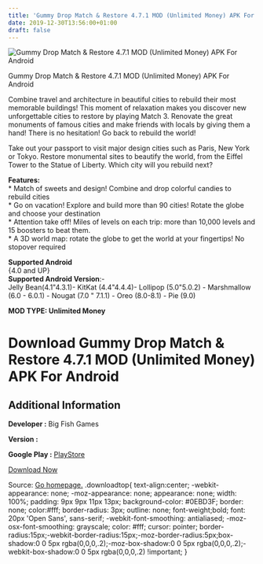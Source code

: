 ```yaml
---
title: 'Gummy Drop Match & Restore 4.7.1 MOD (Unlimited Money) APK For Android'
date: 2019-12-30T13:56:00+01:00
draft: false
---
```


![Gummy Drop Match & Restore 4.7.1 MOD (Unlimited Money) APK For Android](https://i0.wp.com/apkhome.net/wp-content/uploads/2019/11/Gummy-Drop-Match-Restore-1.png "Gummy Drop Match & Restore 4.7.1 MOD (Unlimited Money) APK For Android")

  

Gummy Drop Match & Restore 4.7.1 MOD (Unlimited Money) APK For Android

Combine travel and architecture in beautiful cities to rebuild their most memorable buildings! This moment of relaxation makes you discover new unforgettable cities to restore by playing Match 3. Renovate the great monuments of famous cities and make friends with locals by giving them a hand! There is no hesitation! Go back to rebuild the world!

Take out your passport to visit major design cities such as Paris, New York or Tokyo. Restore monumental sites to beautify the world, from the Eiffel Tower to the Statue of Liberty. Which city will you rebuild next?

**Features:**  
\* Match of sweets and design! Combine and drop colorful candies to rebuild cities  
\* Go on vacation! Explore and build more than 90 cities! Rotate the globe and choose your destination  
\* Attention take off! Miles of levels on each trip: more than 10,000 levels and 15 boosters to beat them.  
\* A 3D world map: rotate the globe to get the world at your fingertips! No stopover required

**Supported Android**  
{4.0 and UP}  
**Supported Android Version**:-  
Jelly Bean(4.1"4.3.1)- KitKat (4.4"4.4.4)- Lollipop (5.0"5.0.2) - Marshmallow (6.0 - 6.0.1) - Nougat (7.0 " 7.1.1) - Oreo (8.0-8.1) - Pie (9.0)

**MOD TYPE: Unlimited Money**

Download Gummy Drop Match & Restore 4.7.1 MOD (Unlimited Money) APK For Android
===============================================================================

Additional Information
----------------------

**Developer :** Big Fish Games

**Version :**

**Google Play :** [PlayStore](https://play.google.com/store/apps/details?id=com.bigfishgames.gummydropgoogle)

  

[Download Now](https://store4app.co/post/gummy-drop-match-amp-restore-4-7-1-mod-unlimited-money-apk-for-android_1573990212)

  
Source: [Go homepage.](https://store4app.co/post/gummy-drop-match-amp-restore-4-7-1-mod-unlimited-money-apk-for-android_1573990212) .downloadtop{ text-align:center; -webkit-appearance: none; -moz-appearance: none; appearance: none; width: 100%; padding: 9px 9px 11px 13px; background-color: #0EBD3F; border: none; color:#fff; border-radius: 3px; outline: none; font-weight;bold; font: 20px 'Open Sans', sans-serif; -webkit-font-smoothing: antialiased; -moz-osx-font-smoothing: grayscale; color: #fff; cursor: pointer; border-radius:15px;-webkit-border-radius:15px;-moz-border-radius:5px;box-shadow:0 0 5px rgba(0,0,0,.2);-moz-box-shadow:0 0 5px rgba(0,0,0,.2);-webkit-box-shadow:0 0 5px rgba(0,0,0,.2) !important; }